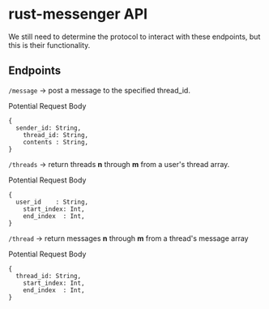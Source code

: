 # rust-messenger API


We still need to determine the protocol to interact with these endpoints, but this is their functionality. 


## Endpoints

```/message``` -> post a message to the specified thread_id.

Potential Request Body
```
{
  sender_id: String,
    thread_id: String,
    contents : String,
}
```



```/threads``` -> return threads **n** through **m** from a user's thread array.

Potential Request Body
```
{
  user_id    : String,
    start_index: Int,
    end_index  : Int,
}
```


```/thread``` -> return messages **n** through **m** from a thread's message array

Potential Request Body
```
{
  thread_id: String,
    start_index: Int,
    end_index  : Int,
}
```
